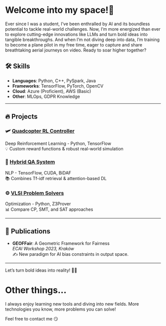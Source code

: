 # Welcome into my space!👋

Ever since I was a student, I’ve been enthralled by AI and its boundless potential to tackle real-world challenges. Now, I’m more
energized than ever to explore cutting-edge innovations like LLMs and turn bold ideas into tangible breakthroughs. And when
I’m not diving deep into data, I’m training to become a plane pilot in my free time, eager to capture and share breathtaking
aerial journeys on video. Ready to soar higher together?

## 🛠️ **Skills**
- **Languages**: Python, C++, PySpark, Java  
- **Frameworks**: TensorFlow, PyTorch, OpenCV  
- **Cloud**: Azure (Proficient), AWS (Basic)  
- **Other**: MLOps, GDPR Knowledge  

---

## 🔥 **Projects**
### 🛩️ [Quadcopter RL Controller](https://github.com/QuadCtrl/quad-ctrl)  
Deep Reinforcement Learning - Python, TensorFlow  
💡 Custom reward functions & robust real-world simulation  

### 🤖 [Hybrid QA System](https://github.com/Online-Trio/projecide_squad)  
NLP - TensorFlow, CUDA, BiDAF  
📚 Combines Tf-idf retrieval & attention-based DL  

### ⚙️ [VLSI Problem Solvers](https://github.com/VLSI-combinatorial-problem/VLSI-project)  
Optimization - Python, Z3Prover  
📊 Compare CP, SMT, and SAT approaches  

---

## 📢 **Publications**
- **GEOFFair**: A Geometric Framework for Fairness  
  _ECAI Workshop 2023, Kraków_  
  ✍️ New paradigm for AI bias constraints in output space.  

---

Let’s turn bold ideas into reality! 🧠✨  


# Other things...
I always enjoy learning new tools and diving into new fields. More technologies you know, more problems you can solve!

Feel free to contact me :smirk:
